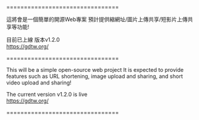 ================================

這將會是一個簡單的開源Web專案
預計提供縮網址/圖片上傳共享/短影片上傳共享等功能!

目前已上線 版本v1.2.0  
https://gdtw.org/

================================

This will be a simple open-source web project
It is expected to provide features such as URL shortening, image upload and sharing, and short video upload and sharing!

The current version v1.2.0 is live  
https://gdtw.org/

================================
